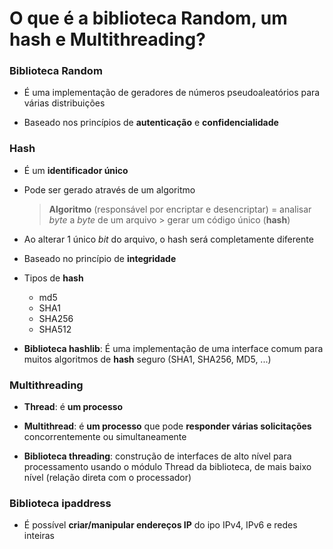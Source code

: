 # O que é a biblioteca Random, um hash e Multithreading?

### Biblioteca Random

* É uma implementação de geradores de números pseudoaleatórios para várias distribuições

* Baseado nos princípios de **autenticação** e **confidencialidade**

### Hash

* É um **identificador único**

* Pode ser gerado através de um algoritmo

  > **Algoritmo** (responsável por encriptar e desencriptar) = analisar *byte* a *byte* de um arquivo > gerar um código único (**hash**)

* Ao alterar 1 único *bit* do arquivo, o hash será completamente diferente

* Baseado no princípio de **integridade**

* Tipos de **hash**

  * md5
  * SHA1
  * SHA256
  * SHA512

* **Biblioteca hashlib**: É uma implementação de uma interface comum para muitos algoritmos de **hash** seguro (SHA1, SHA256, MD5, ...)

### Multithreading

* **Thread**: é **um processo**

* **Multithread**: é **um processo** que pode **responder várias solicitações** concorrentemente ou simultaneamente

* **Biblioteca threading**: construção de interfaces de alto nível para processamento usando o módulo Thread da biblioteca, de mais baixo nível (relação direta com o processador)

### Biblioteca ipaddress

* É possível **criar/manipular endereços IP** do ipo IPv4, IPv6 e redes inteiras